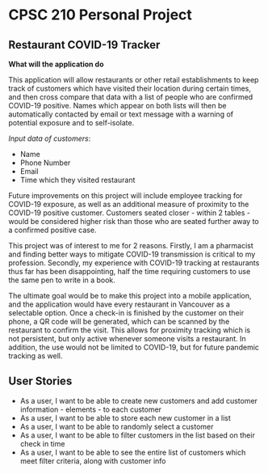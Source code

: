 # CPSC 210 Personal Project 

## Restaurant COVID-19 Tracker

**What will the application do**

This application will allow restaurants or other retail establishments to keep track of customers which
have visited their location during certain times, and then cross compare that data with a list of people 
who are confirmed COVID-19 positive. Names which appear on both lists will then be automatically contacted by
email or text message with a warning of potential exposure and to self-isolate. 

*Input data of customers*:
- Name
- Phone Number
- Email
- Time which they visited restaurant

Future improvements on this project will include employee tracking for COVID-19 exposure,
as well as an additional measure of proximity to the COVID-19 positive customer.
Customers seated closer - within 2 tables - would be considered higher risk than those who are seated further away 
to a confirmed positive case. 

This project was of interest to me for 2 reasons. Firstly, I am a pharmacist and finding better ways to mitigate 
COVID-19 transmission is critical to my profession. Secondly, my experience with COVID-19 tracking at restaurants 
thus far has been disappointing, half the time requiring customers to use the same pen to write in a book.

The ultimate goal would be to make this project into a mobile application, and the application would have 
every restaurant in Vancouver as a selectable option. Once a check-in is finished by the customer on their phone, 
a QR code will be generated, which can be scanned by the restaurant to confirm the visit. This allows for 
proximity tracking which is not persistent, but only active whenever someone visits a restaurant. In addition, the 
use would not be limited to COVID-19, but for future pandemic tracking as well. 


## User Stories ##

- As a user, I want to be able to create new customers and add customer information - elements - to each customer
- As a user, I want to be able to store each new customer in a list
- As a user, I want to be able to randomly select a customer
- As a user, I want to be able to filter customers in the list based on their check in time
- As a user, I want to be able to see the entire list of customers which meet filter criteria, along with customer info
